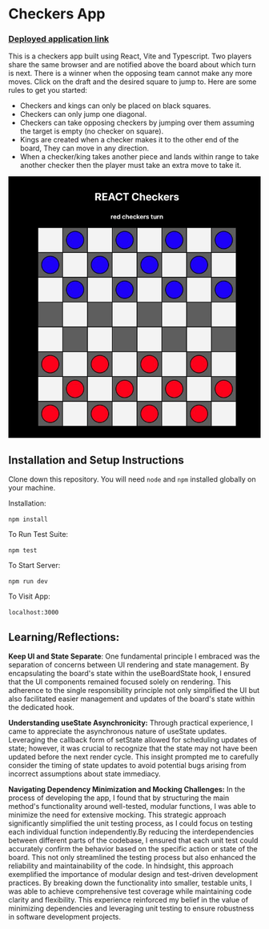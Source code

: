 # Checkers App 

### [Deployed application link](https://draughts-vite.vercel.app/)

This is a checkers app built using React, Vite and Typescript. Two players share the same browser and are notified above the board about which turn is next. There is a winner when the opposing team cannot make any more moves. Click on the draft and the desired square to jump to. Here are some rules to get you started: 

- Checkers and kings can only be placed on black squares.
- Checkers can only jump one diagonal.
- Checkers can take opposing checkers by jumping over them assuming the target is empty (no checker on square).
- Kings are created when a checker makes it to the other end of the board, They can move in any direction.
- When a checker/king takes another piece and lands within range to take another checker then the player must take an extra move to take it.

<div style="text-align:center">
  <img src="https://github.com/gjstirling/draughts_vite/blob/main/public/checkers.jpeg" alt="Checkers Image">
</div>


## Installation and Setup Instructions

Clone down this repository. You will need `node` and `npm` installed globally on your machine.  

Installation:

`npm install`  

To Run Test Suite:  

`npm test`  

To Start Server:

`npm run dev`  

To Visit App:

`localhost:3000`

## Learning/Reflections: 
**Keep UI and State Separate**: One fundamental principle I embraced was the separation of concerns between UI rendering and state management. By encapsulating the board's state within the useBoardState hook, I ensured that the UI components remained focused solely on rendering. This adherence to the single responsibility principle not only simplified the UI but also facilitated easier management and updates of the board's state within the dedicated hook.

**Understanding useState Asynchronicity:** Through practical experience, I came to appreciate the asynchronous nature of useState updates. Leveraging the callback form of setState allowed for scheduling updates of state; however, it was crucial to recognize that the state may not have been updated before the next render cycle. This insight prompted me to carefully consider the timing of state updates to avoid potential bugs arising from incorrect assumptions about state immediacy. 

**Navigating Dependency Minimization and Mocking Challenges:** In the process of developing the app, I found that by structuring the main method's functionality around well-tested, modular functions, I was able to minimize the need for extensive mocking. This strategic approach significantly simplified the unit testing process, as I could focus on testing each individual function independently.By reducing the interdependencies between different parts of the codebase, I ensured that each unit test could accurately confirm the behavior based on the specific action or state of the board. This not only streamlined the testing process but also enhanced the reliability and maintainability of the code.
In hindsight, this approach exemplified the importance of modular design and test-driven development practices. By breaking down the functionality into smaller, testable units, I was able to achieve comprehensive test coverage while maintaining code clarity and flexibility. This experience reinforced my belief in the value of minimizing dependencies and leveraging unit testing to ensure robustness in software development projects.


